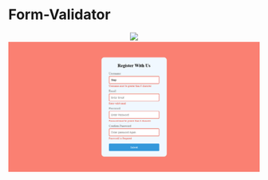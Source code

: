 # Form-Validator

<div align='center'>
<img src="./Screenshot.png">
</div>

<div align='center'>
<img src="./Screenshot (2).png">
</div>
